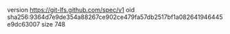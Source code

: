 version https://git-lfs.github.com/spec/v1
oid sha256:9364d7e9de354a88267ce902ce479fa57db2517bf1a082641946445e9dc63007
size 748
